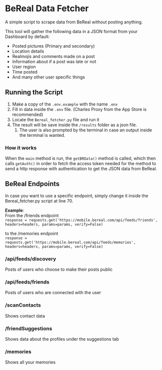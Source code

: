 # BeReal Data Fetcher
A simple script to scrape data from BeReal without posting anything.

This tool will gather the following data in a JSON format from your Dashboard by default:
- Posted pictures (Primary and secondary)
- Location details
- Realmojis and comments made on a post
- Information about if a post was late or not
- User region
- Time posted
- And many other user specific things

## Running the Script
1. Make a copy of the `.env.example` with the name `.env`
2. Fill in data inside the `.env` file. (Charles Proxy from the App Store is recommended)
3. Locate the `Bereal_fetcher.py` file and run it
4. The result will be save inside the `/results` folder as a json file.
   1. The user is also prompted by the terminal in case an output inside the terminal is wanted.

### How it works
When the `main` method is run, the `getBRData()` method is called, which then calls `getAuth()` in order to fetch the access token needed for the method to send a http response with authentication to get the JSON data from BeReal. 

## BeReal Endpoints
In case you want to use a specific endpoint, simply change it inside the Bereal_fetcher.py script at line 70. 

**Example**:  
From the /friends endpoint   
`response = requests.get('https://mobile.bereal.com/api/feeds/friends', headers=headers, params=params, verify=False)`

to the /memories endpoint  
`response = requests.get('https://mobile.bereal.com/api/feeds/memories', headers=headers, params=params, verify=False)`
### /api/feeds/discovery
Posts of users who choose to make their posts public 
### /api/feeds/friends
Posts of users who are connected with the user
### /scanContacts
Shows contact data 
### /friendSuggestions
Shows data about the profiles under the suggestions tab
### /memories
Shows all your memories